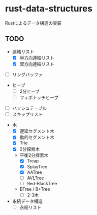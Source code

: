 # rust-data-structures

Rustによるデータ構造の実装

## TODO
- 連結リスト
  - [x] 単方向連結リスト
  - [x] 双方向連結リスト
- [ ] リングバッファ
- ヒープ
  - [ ] 2分ヒープ
  - [ ] フィボナッチヒープ
- [ ] ハッシュテーブル
- [ ] スキップリスト
- 木
  - [x] 遅延セグメント木
  - [x] 動的セグメント木
  - [x] Trie
  - [x] 2分探索木
  - 平衡2分探索木
    - [x] Treap
    - [x] SplayTree
    - [x] AATree
    - [ ] AVLTree
    - [ ] Red-BlackTree
  - BTree / B+Tree
    - [ ] 2-3木
- 永続データ構造
  - [ ] 永続リスト
